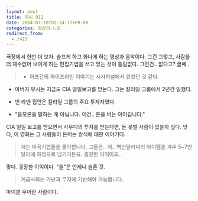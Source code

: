 ```yaml
---
layout: post
title: 화씨 911
date: 2004-07-18T02:24:17+09:00
categories: 일상의-느낌
redirect_from:
  - /423
---
```


극장에서 한번 더 보자. 슬프게 하고 화나게 하는 영상과 음악이다. 그건 그렇고, 사람을 더 재수없어 보이게 하는 편집기법을 쓰고 있는 것이 틀림없다. 그런건.. 없다고? 글쎄..

> - 아프간의 파이프라인 이야기는 시사저널에서 읽었던 것 같다.

- 아버지 부시는 지금도 CIA 일일보고를 받는다. 그는 칼라일 그룹에서 2년간 일했다.

- 빈 라덴 집안은 칼라일 그룹의 주요 투자자였다.

- "음모론을 말하는 게 아닙니다. 이건.. 돈을 버는 이야깁니다."

CIA 일일 보고를 받으면서 사우디의 투자를 받는다면, 돈 못벌 사람이 있을까 싶다. 맞다, 이 영화는 그 사람들이 돈버는 방식에 대한 이야기다.

> 저는 미국기업들을 좋아합니다. 그들은.. 어.. 백만달러짜리 아이템을 겨우 5~7만달러에 하청으로 넘기거든요. 굉장한 이익이죠..

맞다. 굉장한 이익이다. "을"은 언제나 슬픈 것.

> 계급사회는 가난과 무지에 기반해야 가능합니다.

마이클 무어란 사람이다.
